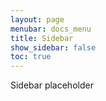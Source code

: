 ```yaml
---
layout: page
menubar: docs_menu
title: Sidebar
show_sidebar: false
toc: true
---
```

Sidebar placeholder